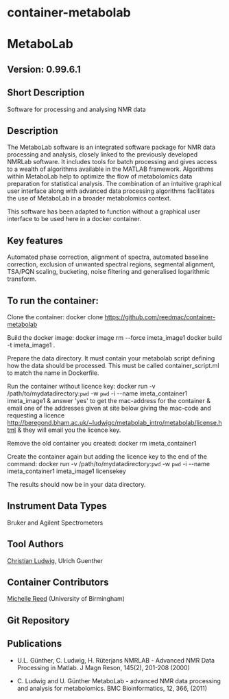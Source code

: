 # container-metabolab

# MetaboLab 

## Version: 0.99.6.1 

## Short Description
 Software for processing and analysing NMR data

## Description
The MetaboLab software is an integrated software package for NMR data processing and analysis, closely linked to the previously developed NMRLab software. It includes tools for batch processing and gives access to a wealth of algorithms available in the MATLAB framework. Algorithms within MetaboLab help to optimize the flow of metabolomics data preparation for statistical analysis. The combination of an intuitive graphical user interface along with advanced data processing algorithms facilitates the use of MetaboLab in a broader metabolomics context.

This software has been adapted to function without a graphical user interface to be used here in a docker container.

## Key features

Automated phase correction, alignment of spectra, automated baseline correction, exclusion of unwanted spectral regions, segmental alignment, TSA/PQN scaling, bucketing, noise filtering and generalised logarithmic transform. 


## To run the container:

Clone the container:
docker clone https://github.com/reedmac/container-metabolab

Build the docker image:
docker image rm --force imeta_image1
docker build -t imeta_image1 .

Prepare the data directory. It must contain your metabolab script defining how the data should be processed. This must be called container_script.ml to match the name in Dockerfile.

Run the container without licence key:
docker  run  -v /path/to/mydatadirectory:`pwd` -w `pwd` -i --name imeta_container1 imeta_image1
& answer 'yes' to get the mac-address for the container
& email one of the addresses given at site below giving the mac-code and requesting a licence
http://beregond.bham.ac.uk/~ludwigc/metabolab_intro/metabolab/license.html
& they will email you the licence key.

Remove the old container you created:
docker rm imeta_container1

Create the container again but adding the licence key to the end of the command:
docker  run  -v /path/to/mydatadirectory:`pwd` -w `pwd` -i --name imeta_container1 imeta_image1  licensekey

The results should now be in your data directory.



## Instrument Data Types

Bruker and Agilent Spectrometers 

## Tool Authors

[Christian Ludwig](https://github/ludwigc),
Ulrich Guenther


## Container Contributors

[Michelle Reed](https://github.com/reedmac) (University of Birmingham)

## Git Repository


## Publications

- U.L. Günther, C. Ludwig, H. Rüterjans NMRLAB - Advanced NMR Data Processing in Matlab. J Magn Reson, 145(2), 201-208 (2000)

- C. Ludwig and U. Günther MetaboLab - advanced NMR data processing and analysis for metabolomics. BMC Bioinformatics, 12, 366, (2011)


